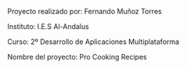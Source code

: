 Proyecto realizado por: Fernando Muñoz Torres

Instituto: I.E.S Al-Andalus

Curso: 2º Desarrollo de Aplicaciones Multiplataforma

Nombre del proyecto: Pro Cooking Recipes
